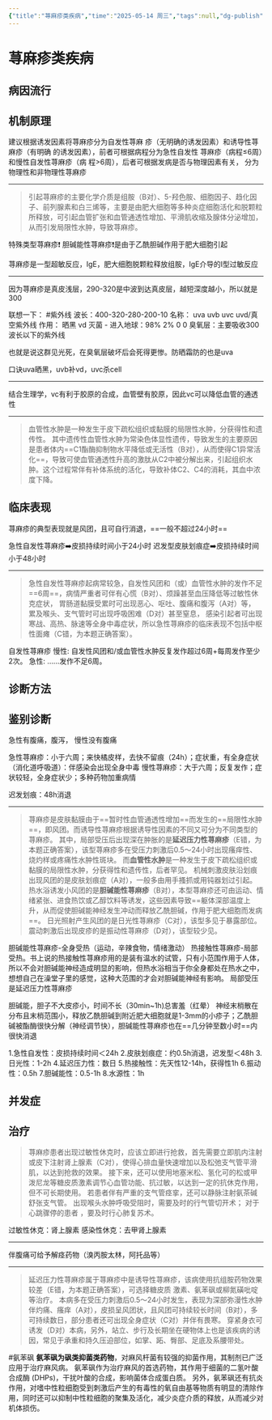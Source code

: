 ```yaml
---
{"title":"荨麻疹类疾病","time":"2025-05-14 周三","tags":null,"dg-publish":true,"permalink":"/200 学习/212 皮肤性病学/第15章 荨麻疹类疾病/荨麻疹类疾病/","dgPassFrontmatter":true,"created":"2025-05-14T14:38:04.000+08:00","updated":"2025-05-22T12:07:25.620+08:00"}
---
```


# 荨麻疹类疾病
## 病因流行
## 机制原理
建议根据诱发因素将荨麻疹分为自发性荨麻 疹（无明确的诱发因素）和诱导性荨麻疹（有明确 的诱发因素），前者可根据病程分为急性自发性 荨麻疹（病程≤6周）和慢性自发性荨麻疹（病 程>6周），后者可根据发病是否与物理因素有关， 分为物理性和非物理性荨麻疹
***
> 引起荨麻疹的主要化学介质是组胺（B对）、5-羟色胺、细胞因子、趋化因子、前列腺素和白三烯等，主要是由肥大细胞等多种炎症细胞活化和脱颗粒所释放，可引起血管扩张和血管通透性增加、平滑肌收缩及腺体分泌增加，从而引发局限性水肿，导致荨麻疹。

特殊类型荨麻疹❗
胆碱能性荨麻疹❗是由于乙酰胆碱作用于肥大细胞引起

荨麻疹是一型超敏反应，IgE，肥大细胞脱颗粒释放组胺，IgE介导的Ⅰ型过敏反应

---
因为荨麻疹是真皮浅层，290-320是中波到达真皮层，越短深度越小，所以就是300

联想一下：
#紫外线
波长：400-320-280-200-10
名称：   uva    uvb   uvc   uvd/真空紫外线
作用：  晒黑     vd    灭菌   -
进入地球：98% 2%   0    0
臭氧层：主要吸收300波长以下的紫外线

也就是说这群见光死，在臭氧层破坏后会死得更惨。防晒霜防的也是uva

口诀uva晒黑，uvb补vd，uvc杀cell

---
结合生理学，vc有利于胶原的合成，血管壁有胶原，因此vc可以降低血管的通透性

---
> 血管性水肿是一种发生于皮下疏松组织或黏膜的局限性水肿，分获得性和遗传性。
> 其中遗传性血管性水肿为常染色体显性遗传，导致发生的主要原因是患者体内==C1酯酶抑制物水平降低或无活性（B对），从而使得C1异常活化==，导致可使血管通透性升高的激肽从C2中被分解出来，引起组织水肿。这个过程常伴有补体系统的活化，导致补体C2、C4的消耗，其血中浓度下降。
## 临床表现
荨麻疹的典型表现就是风团，且可自行消退，==一般不超过24小时==

急性自发性荨麻疹➡️皮损持续时间小于24小时
迟发型皮肤划痕症➡️皮损持续时间小于48小时

---
> 急性自发性荨麻疹起病常较急，自发性风团和（或）血管性水肿的发作不足==6周==，病情严重者可伴有心慌（B对）、烦躁甚至血压降低等过敏性休克症状，
> 胃肠道黏膜受累时可出现恶心、呕吐、腹痛和腹泻（A对）等，
> 累及喉头、支气管时可出现呼吸困难（D对）甚至窒息，
> 感染引起者可出现寒战、高热、脉速等全身中毒症状，所以急性荨麻疹的临床表现不包括中枢性面瘫（C错，为本题正确答案）。

自发性荨麻疹
慢性: 自发性风团和/或血管性水肿反复发作超过6周+每周发作至少2次。
急性: ……发作不足6周。
## 诊断方法
## 鉴别诊断
急性有腹痛，腹泻，
慢性没有腹痛

急性荨麻疹：小于六周；来快橘皮样，去快不留痕（24h）；症状重，有全身症状（消化道呼吸道）：伴感染会出现全身中毒
慢性荨麻疹：大于六周；反复发作；症状较轻，全身症状少；多种药物加重病情

迟发划痕：48h消退

---
> 荨麻疹是皮肤黏膜由于==暂时性血管通透性增加==而发生的==局限性水肿==，即风团。而诱导性荨麻疹根据诱导性因素的不同又可分为不同类型的荨麻疹。
> 其中，局部受压后出现深在肿胀的是**延迟压力性荨麻疹**（E错，为本题正确答案），该型荨麻疹多在受压力刺激后0.5～24小时出现瘙痒性、烧灼样或疼痛性水肿性斑块。
> 而**血管性水肿**是一种发生于皮下疏松组织或黏膜的局限性水肿，分获得性和遗传性，后者罕见。
> 机械刺激皮肤沿划痕出现风团的是皮肤划痕症（A对），一般多由用手搔抓或用钝器划过引起。
> 热水浴诱发小风团的是**胆碱能性荨麻疹**（B对），本型荨麻疹还可由运动、情绪紧张、进食热饮或乙醇饮料等诱发，这些因素导致==躯体深部温度上升，从而促使胆碱能神经发生冲动而释放乙酰胆碱，作用于肥大细胞而发病==。
> 日光照射产生风团的是日光性荨麻疹（C对），该型多见于暴露部位。
> 震动刺激后出现皮疹的是振动性荨麻疹（D对），该型较少见。

胆碱能性荨麻疹-全身受热（运动，辛辣食物，情绪激动）
热接触性荨麻疹-局部受热。书上说的热接触性荨麻疹用的是装有温水的试管，只有小范围作用于人体，所以不会对胆碱能神经造成明显的影响，但热水浴相当于你全身都处在热水之中，想想自己在澡堂子里的感觉，这种大范围的才会对胆碱能神经有影响。
局部受压是延迟压力性荨麻疹

胆碱能，胆子不大皮疹小，时间不长（30min~1h)总害羞（红晕）
神经末梢散在分布且末梢范围小，释放乙酰胆碱到附近肥大细胞就是1-3mm的小疹子；乙酰胆碱被酯酶很快分解（神经调节快），胆碱能性荨麻疹也在==几分钟至数小时==内很快消退

1.急性自发性：皮损持续时间＜24h
2.皮肤划痕症：约0.5h消退，迟发型＜48h
3.日光性：1-2h
4.延迟压力性：数日
5.热接触性：先天性12-14h，获得性1h
6.振动性：0.5h
7.胆碱能性：0.5-1h
8.水源性：1h
## 并发症
## 治疗
> 荨麻疹患者出现过敏性休克时，应该立即进行抢救，首先需要立即肌内注射或皮下注射肾上腺素（C对），使得心排血量快速增加以及松弛支气管平滑肌，以达到抢救的效果。
> 接下来，还可以使用地塞米松、氢化可的松或甲泼尼龙等糖皮质激素调节心血管功能、抗过敏，以达到一定的抗休克作用，但不可长期使用。
> 若患者伴有严重的支气管痉挛，还可以静脉注射氨茶碱舒张支气管。
> 出现喉头水肿呼吸受阻时，需要及时的行气管切开术；
> 对于心跳骤停的患者 ，要及时行心肺复苏术。

过敏性休克：肾上腺素
感染性休克：去甲肾上腺素

---
伴腹痛可给予解痉药物（溴丙胺太林，阿托品等）

---
> 延迟压力性荨麻疹属于荨麻疹中是诱导性荨麻疹，该病使用抗组胺药物效果较差（E错，为本题正确答案），可选择糖皮质  激素、氨苯砜或柳氮磺吡啶等治疗。
> 本病多在受压力刺激后0.5～24小时发生，表现为深部弥漫性水肿伴灼痛、瘙痒（A对），皮损呈风团状，且风团可持续较长时间（B对），多可持续数日，部分患者还可出现全身症状（C对）并伴有畏寒。
> 穿紧身衣可诱发（D对）本病，另外，站立、步行及长期坐在硬物体上也是该疾病的诱因，常见于承重和持久压迫部位，如掌、跖、臀部、足底及系腰带处。

#氨苯砜
**氨苯砜为砜类抑菌类药物**，对麻风杆菌有较强的抑菌作用，其制剂已广泛应用于治疗麻风病。 氨苯砜作为治疗麻风的首选药物，其作用于细菌的二氢叶酸合成酶 (DHPs)，干扰叶酸的合成，影响菌体合成蛋白质。
另外，氨苯砜还有抗炎作用，对嗜中性粒细胞受到刺激后产生的有毒性的氧自由基等物质有明显的清除作用，同时还可以抑制中性粒细胞的聚集及活化，减少炎症介质的释放，从而减少对机体损伤。













































































































































































































































































































































































































































